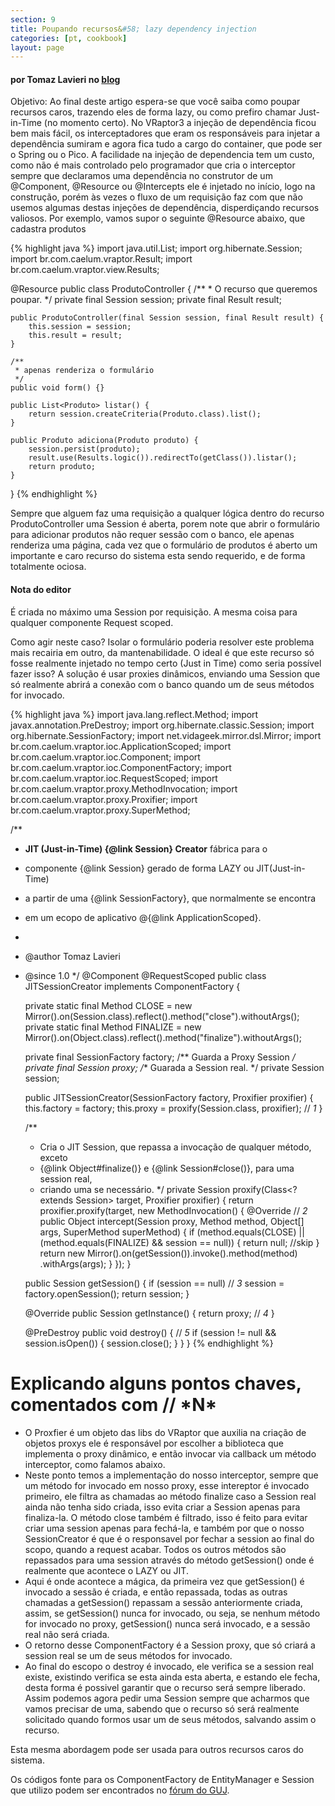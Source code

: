 ```yaml
---
section: 9
title: Poupando recursos&#58; lazy dependency injection
categories: [pt, cookbook]
layout: page
---
```


<h4>por Tomaz Lavieri no <a href="http://blog.tomazlavieri.com.br/2009/vraptor-3-poupando-recursos-lazy-dependence-injection/">blog</a></h4>

Objetivo: Ao final deste artigo espera-se que você saiba como poupar recursos caros, trazendo eles de forma lazy, ou como prefiro chamar Just-in-Time (no momento certo).
No VRaptor3 a injeção de dependência ficou bem mais fácil, os interceptadores que eram os responsáveis para injetar a dependência sumiram e agora fica tudo a cargo do container, que pode ser o Spring ou o Pico.
A facilidade na injeção de dependencia tem um custo, como não é mais controlado pelo programador que cria o interceptor sempre que declaramos uma dependência no construtor de um @Component, @Resource ou @Intercepts ele é injetado no início, logo na construção, porém às vezes o fluxo de um requisição faz com que não usemos algumas destas injeções de dependência, disperdiçando recursos valiosos.
Por exemplo, vamos supor o seguinte @Resource abaixo, que cadastra produtos

{% highlight java %}
import java.util.List;
import org.hibernate.Session;
import br.com.caelum.vraptor.Result;
import br.com.caelum.vraptor.view.Results;

@Resource
public class ProdutoController {
    /**
     * O recurso que queremos poupar.
     */
    private final Session session;
    private final Result result;

    public ProdutoController(final Session session, final Result result) {
        this.session = session;
        this.result = result;
    }

    /**
     * apenas renderiza o formulário
     */
    public void form() {}

    public List<Produto> listar() {
        return session.createCriteria(Produto.class).list();
    }

    public Produto adiciona(Produto produto) {
        session.persist(produto);
        result.use(Results.logic()).redirectTo(getClass()).listar();
        return produto;
    }
}
{% endhighlight %}

Sempre que alguem faz uma requisição a qualquer lógica dentro do recurso ProdutoController uma Session é aberta, porem note que abrir o formulário para adicionar produtos não requer sessão com o banco, ele apenas renderiza uma página, cada vez que o formulário de produtos é aberto um importante e caro recurso do sistema esta sendo requerido, e de forma totalmente ociosa.

<div class="nota">
<h4>Nota do editor</h4>
É criada no máximo uma Session por requisição. A mesma coisa para qualquer componente Request scoped.
</div>

Como agir neste caso? Isolar o formulário poderia resolver este problema mais recairia em outro, da mantenabilidade.
O ideal é que este recurso só fosse realmente injetado no tempo certo (Just in Time) como seria possível fazer isso? A solução é usar proxies dinâmicos, enviando uma Session que só realmente abrirá a conexão com o banco quando um de seus métodos for invocado.

{% highlight java %}
import java.lang.reflect.Method;
import javax.annotation.PreDestroy;
import org.hibernate.classic.Session;
import org.hibernate.SessionFactory;
import net.vidageek.mirror.dsl.Mirror;
import br.com.caelum.vraptor.ioc.ApplicationScoped;
import br.com.caelum.vraptor.ioc.Component;
import br.com.caelum.vraptor.ioc.ComponentFactory;
import br.com.caelum.vraptor.ioc.RequestScoped;
import br.com.caelum.vraptor.proxy.MethodInvocation;
import br.com.caelum.vraptor.proxy.Proxifier;
import br.com.caelum.vraptor.proxy.SuperMethod;

/**
* <b>JIT (Just-in-Time) {@link Session} Creator</b> fábrica para o
* componente {@link Session} gerado de forma LAZY ou JIT(Just-in-Time)
* a partir de uma {@link SessionFactory}, que normalmente se encontra
* em um ecopo de aplicativo @{@link ApplicationScoped}.
*
* @author Tomaz Lavieri
* @since 1.0
*/
@Component
@RequestScoped
public class JITSessionCreator implements ComponentFactory<Session> {

    private static final Method CLOSE =
            new Mirror().on(Session.class).reflect().method("close").withoutArgs();
    private static final Method FINALIZE =
            new Mirror().on(Object.class).reflect().method("finalize").withoutArgs();

    private final SessionFactory factory;
    /** Guarda a Proxy Session */
    private final Session proxy;
    /** Guarada a Session real. */
    private Session session;

    public JITSessionCreator(SessionFactory factory, Proxifier proxifier) {
        this.factory = factory;
        this.proxy = proxify(Session.class, proxifier); // *1*
    }

    /**
     * Cria o JIT Session, que repassa a invocação de qualquer método, exceto
     * {@link Object#finalize()} e {@link Session#close()}, para uma session real,
     * criando uma se necessário.
     */
    private Session proxify(Class<? extends Session> target, Proxifier proxifier) {
        return proxifier.proxify(target, new MethodInvocation<Session>() {
            @Override // *2*
            public Object intercept(Session proxy, Method method, Object[] args,
                                                            SuperMethod superMethod) {
                if (method.equals(CLOSE)
                        || (method.equals(FINALIZE) && session == null)) {
                    return null; //skip
                }
                return new Mirror().on(getSession()).invoke().method(method)
                                    .withArgs(args);
            }
        });
    }

    public Session getSession() {
        if (session == null) // *3*
                session = factory.openSession();
        return session;
    }

    @Override
    public Session getInstance() {
        return proxy; // *4*
    }

    @PreDestroy
    public void destroy() { // *5*
        if (session != null && session.isOpen()) {
            session.close();
        }
    }
}
{% endhighlight %}

<h1>Explicando alguns pontos chaves, comentados com // *N*</h1>

<ul class="cookbook">
<li>O Proxfier é um objeto das libs do VRaptor que auxilia na criação de objetos proxys ele é responsável por escolher a biblioteca que implementa o proxy dinâmico, e então invocar via callback um método interceptor, como falamos abaixo.</li>

<li>Neste ponto temos a implementação do nosso interceptor, sempre que um método for invocado em nosso proxy, esse intereptor é invocado primeiro, ele filtra as chamadas ao método finalize caso a Session real ainda não tenha sido criada, isso evita criar a Session apenas para finaliza-la. O método close também é filtrado, isso é feito para evitar criar uma session apenas para fechá-la, e também por que o nosso SessionCreator é que é o responsavel por fechar a session ao final do scopo, quando a request acabar. Todos os outros métodos são repassados para uma session através do método getSession() onde é realmente que acontece o LAZY ou JIT.</li>

<li>Aqui é onde acontece a mágica, da primeira vez que getSession() é invocado a sessão é criada, e então repassada, todas as outras chamadas a getSession() repassam a sessão anteriormente criada, assim, se getSession() nunca for invocado, ou seja, se nenhum método for invocado no proxy, getSession() nunca será invocado, e a sessão real não será criada.</li>

<li>O retorno desse ComponentFactory é a Session proxy, que só criará a session real se um de seus métodos for invocado.</li>

<li>Ao final do escopo o destroy é invocado, ele verifica se a session real existe, existindo verifica se esta ainda esta aberta, e estando ele fecha, desta forma é possivel garantir que o recurso será sempre liberado. Assim podemos agora pedir uma Session sempre que acharmos que vamos precisar de uma, sabendo que o recurso só será realmente solicitado quando formos usar um de seus métodos, salvando assim o recurso.</li>
</ul>

Esta mesma abordagem pode ser usada para outros recursos caros do sistema.

Os códigos fonte para os ComponentFactory de EntityManager e Session que utilizo podem ser encontrados no <a href="http://guj.com.br/posts/list/141500.java">fórum do GUJ</a>.
